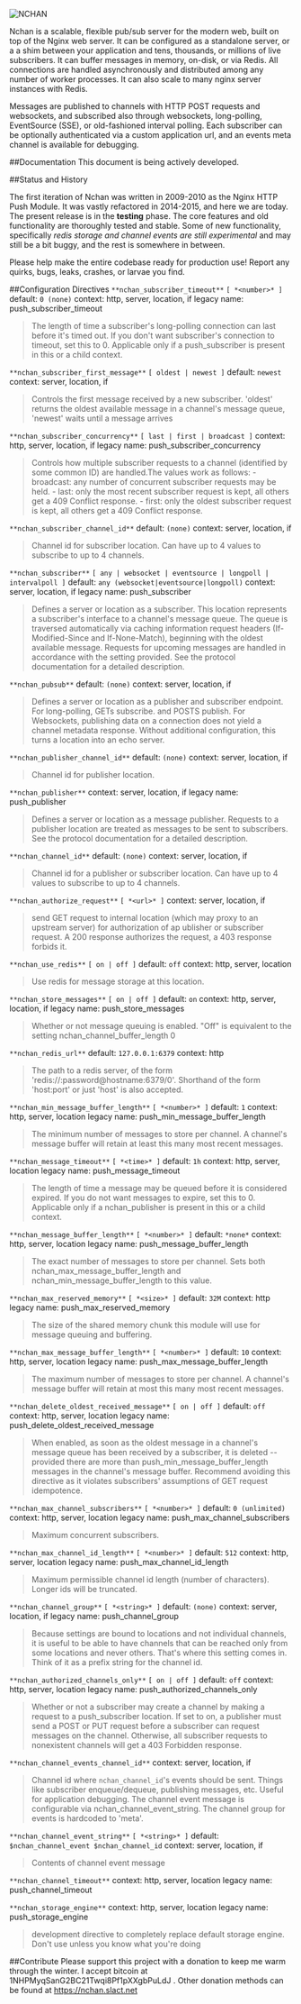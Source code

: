![NCHAN](https://raw.githubusercontent.com/slact/nchan/master/nchan_logo.png)

Nchan is a scalable, flexible pub/sub server for the modern web, built on top of the Nginx web server. It can be configured as a standalone server, or a a shim between your application and tens, thousands, or millions of live subscribers. It can buffer messages in memory, on-disk, or via Redis. All connections are handled asynchronously and distributed among any number of worker processes. It can also scale to many nginx server instances with Redis.

Messages are published to channels with HTTP POST requests and websockets, and subscribed also through websockets, long-polling, EventSource (SSE), or old-fashioned interval polling. Each subscriber can be optionally authenticated via a custom application url, and an events meta channel is available for debugging.

##Documentation
This document is being actively developed.

##Status and History

The first iteration of Nchan was written in 2009-2010 as the Nginx HTTP Push Module. It was vastly refactored in 2014-2015, and here we are today. The present release is in the **testing** phase. The core features and old functionality are thoroughly tested and stable. Some of new functionality, specifically *redis storage and channel events are still experimental* and may still be a bit buggy, and the rest is somewhere in between.

Please help make the entire codebase ready for production use! Report any quirks, bugs, leaks, crashes, or larvae you find.

##Configuration Directives
`**nchan_subscriber_timeout**` `[ *<number>* ]`
default: `0 (none)`
context: http, server, location, if
legacy name: push_subscriber_timeout
> The length of time a subscriber's long-polling connection can last before it's timed out. If you don't want subscriber's connection to timeout, set this to 0. Applicable only if a push_subscriber is present in this or a child context.

`**nchan_subscriber_first_message**` `[ oldest | newest ]`
default: `newest`
context: server, location, if
> Controls the first message received by a new subscriber. 'oldest' returns the oldest available message in a channel's message queue, 'newest' waits until a message arrives

`**nchan_subscriber_concurrency**` `[ last | first | broadcast ]`
context: http, server, location, if
legacy name: push_subscriber_concurrency
> Controls how multiple subscriber requests to a channel (identified by some common ID) are handled.The values work as follows:
>       - broadcast: any number of concurrent subscriber requests may be held.
>       - last: only the most recent subscriber request is kept, all others get a 409 Conflict response.
>       - first: only the oldest subscriber request is kept, all others get a 409 Conflict response.

`**nchan_subscriber_channel_id**`
default: `(none)`
context: server, location, if
> Channel id for subscriber location. Can have up to 4 values to subscribe to up to 4 channels.

`**nchan_subscriber**` `[ any | websocket | eventsource | longpoll | intervalpoll ]`
default: `any (websocket|eventsource|longpoll)`
context: server, location, if
legacy name: push_subscriber
> Defines a server or location as a subscriber. This location represents a subscriber's interface to a channel's message queue. The queue is traversed automatically via caching information request headers (If-Modified-Since and If-None-Match), beginning with the oldest available message. Requests for upcoming messages are handled in accordance with the setting provided. See the protocol documentation for a detailed description.

`**nchan_pubsub**`
default: `(none)`
context: server, location, if
> Defines a server or location as a publisher and subscriber endpoint. For long-polling, GETs subscribe. and POSTS publish. For Websockets, publishing data on a connection does not yield a channel metadata response. Without additional configuration, this turns a location into an echo server.

`**nchan_publisher_channel_id**`
default: `(none)`
context: server, location, if
> Channel id for publisher location.

`**nchan_publisher**`
context: server, location, if
legacy name: push_publisher
> Defines a server or location as a message publisher. Requests to a publisher location are treated as messages to be sent to subscribers. See the protocol documentation for a detailed description.

`**nchan_channel_id**`
default: `(none)`
context: server, location, if
> Channel id for a publisher or subscriber location. Can have up to 4 values to subscribe to up to 4 channels.

`**nchan_authorize_request**` `[ *<url>* ]`
context: server, location, if
> send GET request to internal location (which may proxy to an upstream server) for authorization of ap ublisher or subscriber request. A 200 response authorizes the request, a 403 response forbids it.

`**nchan_use_redis**` `[ on | off ]`
default: `off`
context: http, server, location
> Use redis for message storage at this location.

`**nchan_store_messages**` `[ on | off ]`
default: `on`
context: http, server, location, if
legacy name: push_store_messages
> Whether or not message queuing is enabled. "Off" is equivalent to the setting nchan_channel_buffer_length 0

`**nchan_redis_url**`
default: `127.0.0.1:6379`
context: http
> The path to a redis server, of the form 'redis://:password@hostname:6379/0'. Shorthand of the form 'host:port' or just 'host' is also accepted.

`**nchan_min_message_buffer_length**` `[ *<number>* ]`
default: `1`
context: http, server, location
legacy name: push_min_message_buffer_length
> The minimum number of messages to store per channel. A channel's message  buffer will retain at least this many most recent messages.

`**nchan_message_timeout**` `[ *<time>* ]`
default: `1h`
context: http, server, location
legacy name: push_message_timeout
> The length of time a message may be queued before it is considered expired. If you do not want messages to expire, set this to 0. Applicable only if a nchan_publisher is present in this or a child context.

`**nchan_message_buffer_length**` `[ *<number>* ]`
default: `*none*`
context: http, server, location
legacy name: push_message_buffer_length
> The exact number of messages to store per channel. Sets both nchan_max_message_buffer_length and nchan_min_message_buffer_length to this value.

`**nchan_max_reserved_memory**` `[ *<size>* ]`
default: `32M`
context: http
legacy name: push_max_reserved_memory
> The size of the shared memory chunk this module will use for message queuing and buffering.

`**nchan_max_message_buffer_length**` `[ *<number>* ]`
default: `10`
context: http, server, location
legacy name: push_max_message_buffer_length
> The maximum number of messages to store per channel. A channel's message buffer will retain at most this many most recent messages.

`**nchan_delete_oldest_received_message**` `[ on | off ]`
default: `off`
context: http, server, location
legacy name: push_delete_oldest_received_message
> When enabled, as soon as the oldest message in a channel's message queue has been received by a subscriber, it is deleted -- provided there are more than push_min_message_buffer_length messages in the channel's message buffer. Recommend avoiding this directive as it violates subscribers' assumptions of GET request idempotence.

`**nchan_max_channel_subscribers**` `[ *<number>* ]`
default: `0 (unlimited)`
context: http, server, location
legacy name: push_max_channel_subscribers
> Maximum concurrent subscribers.

`**nchan_max_channel_id_length**` `[ *<number>* ]`
default: `512`
context: http, server, location
legacy name: push_max_channel_id_length
> Maximum permissible channel id length (number of characters). Longer ids will be truncated.

`**nchan_channel_group**` `[ *<string>* ]`
default: `(none)`
context: server, location, if
legacy name: push_channel_group
> Because settings are bound to locations and not individual channels, it is useful to be able to have channels that can be reached only from some locations and never others. That's where this setting comes in. Think of it as a prefix string for the channel id.

`**nchan_authorized_channels_only**` `[ on | off ]`
default: `off`
context: http, server, location
legacy name: push_authorized_channels_only
> Whether or not a subscriber may create a channel by making a request to a push_subscriber location. If set to on, a publisher must send a POST or PUT request before a subscriber can request messages on the channel. Otherwise, all subscriber requests to nonexistent channels will get a 403 Forbidden response.

`**nchan_channel_events_channel_id**`
context: server, location, if
> Channel id where `nchan_channel_id`'s events should be sent. Things like subscriber enqueue/dequeue, publishing messages, etc. Useful for application debugging. The channel event message is configurable via nchan_channel_event_string. The channel group for events is hardcoded to 'meta'.

`**nchan_channel_event_string**` `[ *<string>* ]`
default: `$nchan_channel_event $nchan_channel_id`
context: server, location, if
> Contents of channel event message

`**nchan_channel_timeout**`
context: http, server, location
legacy name: push_channel_timeout

`**nchan_storage_engine**`
context: http, server, location
legacy name: push_storage_engine
> development directive to completely replace default storage engine. Don't use unless you know what you're doing

##Contribute
Please support this project with a donation to keep me warm through the winter. I accept bitcoin at 1NHPMyqSanG2BC21Twqi8Pf1pXXgbPuLdJ . Other donation methods can be found at https://nchan.slact.net
